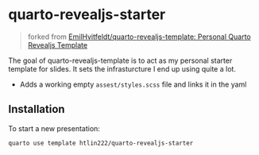 # quarto-revealjs-starter

<!-- badges: start -->
<!-- badges: end -->

> forked from [EmilHvitfeldt/quarto-revealjs-template: Personal Quarto Revealjs Template](https://github.com/EmilHvitfeldt/quarto-revealjs-template)

The goal of quarto-revealjs-template is to act as my personal starter template for slides. It sets the infrasturcture I end up using quite a lot.

- Adds a working empty `assest/styles.scss` file and links it in the yaml

## Installation

To start a new presentation:

```bash
quarto use template htlin222/quarto-revealjs-starter
```
